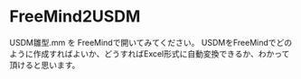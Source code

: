 # FreeMind2USDM

USDM雛型.mm を FreeMindで開いてみてください。
USDMをFreeMindでどのように作成すればよいか、どうすればExcel形式に自動変換できるか、わかって頂けると思います。

